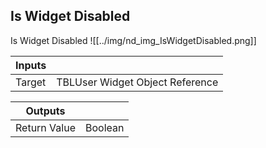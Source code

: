 ## Is Widget Disabled
Is Widget Disabled
![[../img/nd_img_IsWidgetDisabled.png]]

|Inputs||
|--|--|
| Target | TBLUser Widget Object Reference |

|Outputs||
|--|--|
| Return Value | Boolean |
